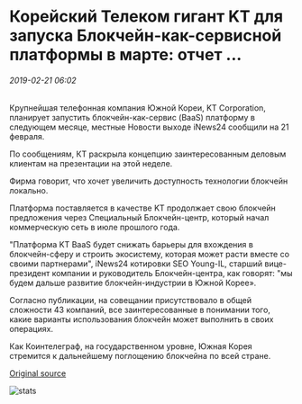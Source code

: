 # Корейский Телеком гигант KT для запуска Блокчейн-как-сервисной платформы в марте: отчет ...

###### 2019-02-21 06:02

Крупнейшая телефонная компания Южной Кореи, KT Corporation, планирует запустить блокчейн-как-сервис (BaaS) платформу в следующем месяце, местные Новости выходе iNews24 сообщили на 21 февраля.

По сообщениям, КТ раскрыла концепцию заинтересованным деловым клиентам на презентации на этой неделе.

Фирма говорит, что хочет увеличить доступность технологии блокчейн локально.

Платформа поставляется в качестве KT продолжает свою блокчейн предложения через Специальный Блокчейн-центр, который начал коммерческую сеть в июле прошлого года.

"Платформа KT BaaS будет снижать барьеры для вхождения в блокчейн-сферу и строить экосистему, которая может расти вместе со своими партнерами", iNews24 котировки SEO Young-IL, старший вице-президент компании и руководитель Блокчейн-центра, как говорят: "мы будем дальше развитие блокчейн-индустрии в Южной Корее».

Согласно публикации, на совещании присутствовало в общей сложности 43 компаний, все заинтересованные в понимании того, какие варианты использования блокчейн может выполнить в своих операциях.

Как Коинтелеграф, на государственном уровне, Южная Корея стремится к дальнейшему поглощению блокчейна по всей стране.

[Original source](https://cointelegraph.com/news/korean-telecom-giant-kt-to-launch-blockchain-as-a-service-platform-in-march-report)

![stats](https://c.statcounter.com/11760860/0/a89fa40b/1/ "stats")
